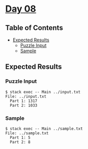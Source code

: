 # [Day 08](https://adventofcode.com/2020/day/8)

## Table of Contents

- [Expected Results](#expected-results)
  - [Puzzle Input](#puzzle-input)
  - [Sample](#sample)

## Expected Results

### Puzzle Input

```console
$ stack exec -- Main ../input.txt
File: ../input.txt
  Part 1: 1317
  Part 2: 1033
```

### Sample

```console
$ stack exec -- Main ../sample.txt
File: ../sample.txt
  Part 1: 5
  Part 2: 8
```

